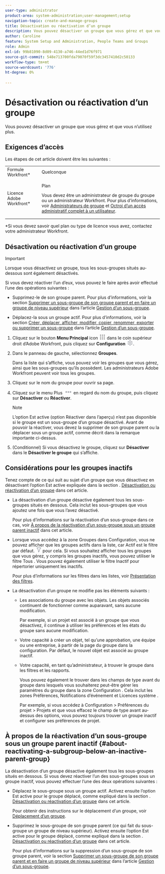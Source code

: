 ```yaml
---
user-type: administrator
product-area: system-administration;user-management;setup
navigation-topic: create-and-manage-groups
title: Désactivation ou réactivation d’un groupe
description: Vous pouvez désactiver un groupe que vous gérez et que vous n’utilisez plus.
author: Caroline
feature: System Setup and Administration, People Teams and Groups
role: Admin
exl-id: 99b81090-8d09-4130-a746-44ed1d76f971
source-git-commit: 548e713700fda79070f59f3dc3457410d2c50133
workflow-type: tm+mt
source-wordcount: '776'
ht-degree: 0%

---
```


# Désactivation ou réactivation d’un groupe

<!--
If Callisto adds the <b>Is active</b> checkbox to the Details page for groups you view, add that info to Manage groups/Create and manage groups/manage-a-group and to Manage groups/Create and manage groups/view-and-manage-a-groups-details
-->

Vous pouvez désactiver un groupe que vous gérez et que vous n’utilisez plus.

## Exigences d’accès

Les étapes de cet article doivent être les suivantes :

<table style="table-layout:auto"> 
 <col> 
 <col> 
 <tbody> 
  <tr> 
   <td role="rowheader">Formule Workfront*</td> 
   <td>Quelconque</td> 
  </tr> 
  <tr> 
   <td role="rowheader">Licence Adobe Workfront*</td> 
   <td> <p>Plan </p> <p>Vous devez être un administrateur de groupe du groupe ou un administrateur Workfront. Pour plus d’informations, voir <a href="../../../administration-and-setup/manage-groups/group-roles/group-administrators.md" class="MCXref xref">Administrateurs de groupe</a> et <a href="../../../administration-and-setup/add-users/configure-and-grant-access/grant-a-user-full-administrative-access.md" class="MCXref xref">Octroi d’un accès administratif complet à un utilisateur</a>.</p> </td> 
  </tr> 
 </tbody> 
</table>

&#42;Si vous devez savoir quel plan ou type de licence vous avez, contactez votre administrateur Workfront.

## Désactivation ou réactivation d’un groupe

>[!IMPORTANT]
>
>Lorsque vous désactivez un groupe, tous les sous-groupes situés au-dessous sont également désactivés.
>
>Si vous devez réactiver l’un d’eux, vous pouvez le faire après avoir effectué l’une des opérations suivantes :
>
>* Supprimez-le de son groupe parent. Pour plus d’informations, voir la section [Supprimer un sous-groupe de son groupe parent et en faire un groupe de niveau supérieur](../../../administration-and-setup/manage-groups/create-and-manage-subgroups/manage-subgroups.md#make) dans l’article [Gestion d’un sous-groupe](../../../administration-and-setup/manage-groups/create-and-manage-subgroups/manage-subgroups.md).
>
>* Déplacez-la sous un groupe actif. Pour plus d’informations, voir la section [Créer, déplacer, afficher, modifier, copier, renommer, exporter ou supprimer un sous-groupe](../../../administration-and-setup/manage-groups/create-and-manage-subgroups/manage-subgroups.md#create) dans l’article [Gestion d’un sous-groupe](../../../administration-and-setup/manage-groups/create-and-manage-subgroups/manage-subgroups.md).
>

1. Cliquez sur le bouton **Menu Principal** icon ![](assets/main-menu-icon.png) dans le coin supérieur droit d’Adobe Workfront, puis cliquez sur **Configuration** ![](assets/gear-icon-settings.png).

1. Dans le panneau de gauche, sélectionnez **Groupes**.

   Dans la liste qui s’affiche, vous pouvez voir les groupes que vous gérez, ainsi que les sous-groupes qu’ils possèdent. Les administrateurs Adobe Workfront peuvent voir tous les groupes.

1. Cliquez sur le nom du groupe pour ouvrir sa page.

1. Cliquez sur le menu Plus ![](assets/more-icon.png) en regard du nom du groupe, puis cliquez sur **Désactiver** ou **Réactiver**.

   >[!NOTE]
   >
   >L’option Est active (option Réactiver dans l’aperçu) n’est pas disponible si le groupe est un sous-groupe d’un groupe désactivé. Avant de pouvoir la réactiver, vous devez la supprimer de son groupe parent ou la déplacer sous un groupe actif, comme décrit dans la remarque importante ci-dessus.

1. (Conditionnel) Si vous désactivez le groupe, cliquez sur **Désactiver** dans le **Désactiver le groupe** qui s’affiche.

## Considérations pour les groupes inactifs

Tenez compte de ce qui suit au sujet d’un groupe que vous désactivez en désactivant l’option Est active expliquée dans la section . [Désactivation ou réactivation d’un groupe](#View) dans cet article.

* La désactivation d’un groupe désactive également tous les sous-groupes situés en dessous. Cela inclut les sous-groupes que vous ajoutez une fois que vous l’avez désactivé.

  Pour plus d’informations sur la réactivation d’un sous-groupe dans ce cas, voir [À propos de la réactivation d’un sous-groupe sous un groupe parent inactif](#about-reactivating-a-subgroup-below-an-inactive-parent-group) dans cet article.

* Lorsque vous accédez à la zone Groupes dans Configuration, vous ne pouvez afficher que les groupes actifs dans la liste, car Actif est le filtre par défaut. ![](assets/filter-nwepng.png) pour cela. Si vous souhaitez afficher tous les groupes que vous gérez, y compris les groupes inactifs, vous pouvez utiliser le filtre Tous . Vous pouvez également utiliser le filtre Inactif pour répertorier uniquement les inactifs.

  Pour plus d’informations sur les filtres dans les listes, voir [Présentation des filtres](../../../reports-and-dashboards/reports/reporting-elements/filters-overview.md).

* La désactivation d’un groupe ne modifie pas les éléments suivants :

   * Les associations du groupe avec les objets. Les objets associés continuent de fonctionner comme auparavant, sans aucune modification.

     Par exemple, si un projet est associé à un groupe que vous désactivez, il continue à utiliser les préférences et les états du groupe sans aucune modification.

   * Votre capacité à créer un objet, tel qu’une approbation, une équipe ou une entreprise, à partir de la page du groupe dans la configuration. Par défaut, le nouvel objet est associé au groupe inactif.
   * Votre capacité, en tant qu’administrateur, à trouver le groupe dans les filtres et les rapports.

     Vous pouvez également le trouver dans les champs de type avant du groupe dans lesquels vous souhaiterez peut-être gérer les paramètres du groupe dans la zone Configuration . Cela inclut les zones Préférences, Notifications d’événement et Licences système .

     Par exemple, si vous accédez à Configuration > Préférences du projet > Projets et que vous effacez le champ de type avant au-dessus des options, vous pouvez toujours trouver un groupe inactif et configurer ses préférences de projet.

## À propos de la réactivation d’un sous-groupe sous un groupe parent inactif {#about-reactivating-a-subgroup-below-an-inactive-parent-group}

La désactivation d’un groupe désactive également tous les sous-groupes situés en dessous. Si vous devez réactiver l’un des sous-groupes sous un groupe inactif, vous pouvez effectuer l’une des deux opérations suivantes :

* Déplacez le sous-groupe sous un groupe actif. Activez ensuite l’option Est active pour le groupe déplacé, comme expliqué dans la section . [Désactivation ou réactivation d’un groupe](#View) dans cet article.

  Pour obtenir des instructions sur le déplacement d’un groupe, voir [Déplacement d’un groupe](../../../administration-and-setup/manage-groups/create-and-manage-groups/move-a-group.md).

* Supprimez le sous-groupe de son groupe parent (ce qui fait du sous-groupe un groupe de niveau supérieur). Activez ensuite l’option Est active pour le groupe déplacé, comme expliqué dans la section . [Désactivation ou réactivation d’un groupe](#View) dans cet article.

  Pour plus d’informations sur la suppression d’un sous-groupe de son groupe parent, voir la section [Supprimer un sous-groupe de son groupe parent et en faire un groupe de niveau supérieur](../../../administration-and-setup/manage-groups/create-and-manage-subgroups/manage-subgroups.md#make) dans l’article [Gestion d’un sous-groupe](../../../administration-and-setup/manage-groups/create-and-manage-subgroups/manage-subgroups.md).
